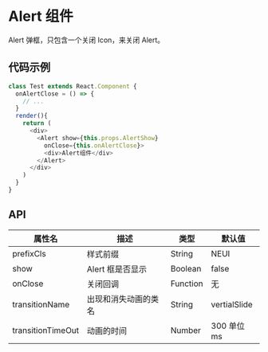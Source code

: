 # Alert 组件

Alert 弹框，只包含一个关闭 Icon，来关闭 Alert。

## 代码示例

```js
class Test extends React.Component {
  onAlertClose = () => {
    // ...
  }
  render(){
    return (
      <div>
        <Alert show={this.props.AlertShow}
          onClose={this.onAlertClose}>
          <div>Alert组件</div>
        </Alert>
      </div>
    )
  }
}
```

## API

属性名 | 描述 | 类型 | 默认值
--- | --- | --- | ---
prefixCls | 样式前缀 | String | NEUI
show | Alert 框是否显示 | Boolean | false
onClose | 关闭回调 | Function | 无
transitionName | 出现和消失动画的类名 |String | vertialSlide
transitionTimeOut | 动画的时间 | Number | 300 单位ms
